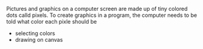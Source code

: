 Pictures and graphics on a computer screen are made up of tiny colored dots calld pixels. To create graphics in a program, the computer needs to be told what color each pixle should be

- selecting colors
- drawing on canvas
